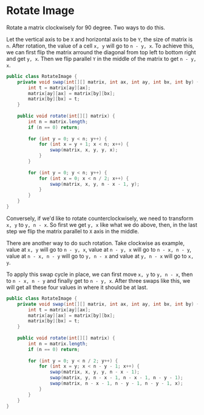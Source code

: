 # Rotate Image

Rotate a matrix clockwisely for 90 degree. Two ways to do this.

Let the vertical axis to be `X` and horizontal axis to be `Y`, the size of matrix is `n`.
After rotation, the value of a cell `x, y` will go to `n - y, x`. To achieve this,
we can first flip the matrix arround the diagonal from top left to bottom right and get `y, x`.
Then we flip parallel `Y` in the middle of the matrix to get `n - y, x`.

```java
public class RotateImage {
    private void swap(int[][] matrix, int ax, int ay, int bx, int by) {
        int t = matrix[ay][ax];
        matrix[ay][ax] = matrix[by][bx];
        matrix[by][bx] = t;
    }
    
    public void rotate(int[][] matrix) {
        int n = matrix.length;
        if (n == 0) return;
        
        for (int y = 0; y < n; y++) {
            for (int x = y + 1; x < n; x++) {
                swap(matrix, x, y, y, x);
            }
        }
        
        for (int y = 0; y < n; y++) {
            for (int x = 0; x < n / 2; x++) {
                swap(matrix, x, y, n - x - 1, y);
            }
        }
    }
}
```

Conversely, if we'd like to rotate counterclockwisely, we need to transform `x, y` to `y, n - x`.
So first we get `y, x` like what we do above, then, in the last step we flip the matrix parallel to `X`
axis in the middle.

There are another way to do such rotation. Take clockwise as example, value at `x, y` will go to
`n - y, x`, value at `n - y, x` will go to `n - x, n - y`, value at `n - x, n - y` will go to
`y, n - x` and value at `y, n - x` will go to `x, y`.

To apply this swap cycle in place, we can first move `x, y` to `y, n - x`, then to `n - x, n - y`
and finally get to `n - y, x`. After three swaps like this, we will get all these four values in
where it should be at last.

```java
public class RotateImage {
    private void swap(int[][] matrix, int ax, int ay, int bx, int by) {
        int t = matrix[ay][ax];
        matrix[ay][ax] = matrix[by][bx];
        matrix[by][bx] = t;
    }
    
    public void rotate(int[][] matrix) {
        int n = matrix.length;
        if (n == 0) return;
        
        for (int y = 0; y < n / 2; y++) {
            for (int x = y; x < n - y - 1; x++) {
                swap(matrix, x, y, y, n - x - 1);
                swap(matrix, y, n - x - 1, n - x - 1, n - y - 1);
                swap(matrix, n - x - 1, n - y - 1, n - y - 1, x);
            }
        }
    }
}
```
